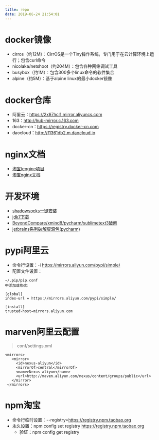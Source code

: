 ```yaml
---
title: repo
date: 2019-06-24 21:54:01
---
```

# docker镜像
* cirros（约12M）：CirrOS是一个Tiny操作系统，专门用于在云计算环境上运行；包含curl命令
* nicolaka/netshoot（约204M）：包含各种网络调试工具
* busybox（约1M）：包含300多个linux命令的软件集合
* alpine（约5M）：基于alpine linux的最小docker镜像

# docker仓库
- 阿里云：https://2x97hcl1.mirror.aliyuncs.com
- 163：http://hub-mirror.c.163.com
- docker-cn：https://registry.docker-cn.com
- daocloud：http://f1361db2.m.daocloud.io

# nginx文档
- [淘宝tengine项目](http://tengine.taobao.org/)
- [淘宝nginx文档](http://tengine.taobao.org/nginx_docs/cn/docs/)

# 开发环境
* [shadowsocks一键安装](https://raw.githubusercontent.com/teddysun/shadowsocks_install/master/shadowsocks-all.sh)
* [jdk7下载](https://www.oracle.com/technetwork/java/javase/downloads/java-archive-downloads-javase7-521261.html#jdk-7u80-oth-JPR)
* [BeyondCompare/xmind8/pycharm/sublimetext3破解](https://github.com/simple0426/key_store/blob/master/key.md)
* [jetbrains系列破解资源包(pycharm)](https://pan.baidu.com/s/1RAijfj89uf1oY7zazB1Umg)

# pypi阿里云
- 命令行设置：-i https://mirrors.aliyun.com/pypi/simple/
- 配置文件设置：

```
~/.pip/pip.conf
中添加或修改:

[global]
index-url = https://mirrors.aliyun.com/pypi/simple/

[install]
trusted-host=mirrors.aliyun.com
```

# marven阿里云配置
>conf/settings.xml

```
<mirrors>
   <mirror>
     <id>nexus-aliyun</id>
     <mirrorOf>central</mirrorOf>
     <name>Nexus aliyun</name>
     <url>http://maven.aliyun.com/nexus/content/groups/public</url>
   </mirror>
 </mirrors>
```

# npm淘宝
- 命令行临时设置：--registry=https://registry.npm.taobao.org
- 永久设置：npm config set registry https://registry.npm.taobao.org
    + 验证：npm config get registry


